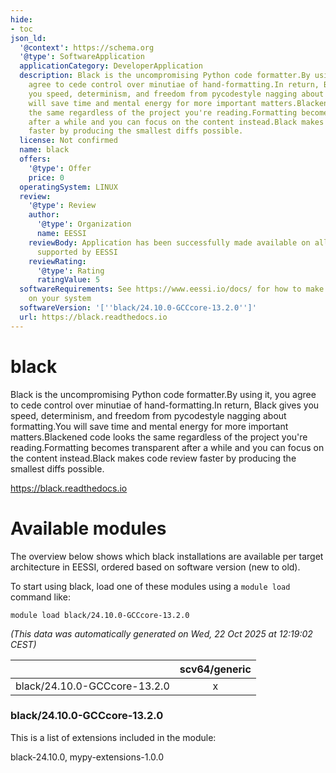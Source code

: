 ```yaml
---
hide:
- toc
json_ld:
  '@context': https://schema.org
  '@type': SoftwareApplication
  applicationCategory: DeveloperApplication
  description: Black is the uncompromising Python code formatter.By using it, you
    agree to cede control over minutiae of hand-formatting.In return, Black gives
    you speed, determinism, and freedom from pycodestyle nagging about formatting.You
    will save time and mental energy for more important matters.Blackened code looks
    the same regardless of the project you're reading.Formatting becomes transparent
    after a while and you can focus on the content instead.Black makes code review
    faster by producing the smallest diffs possible.
  license: Not confirmed
  name: black
  offers:
    '@type': Offer
    price: 0
  operatingSystem: LINUX
  review:
    '@type': Review
    author:
      '@type': Organization
      name: EESSI
    reviewBody: Application has been successfully made available on all architectures
      supported by EESSI
    reviewRating:
      '@type': Rating
      ratingValue: 5
  softwareRequirements: See https://www.eessi.io/docs/ for how to make EESSI available
    on your system
  softwareVersion: '[''black/24.10.0-GCCcore-13.2.0'']'
  url: https://black.readthedocs.io
---
```


black
=====


Black is the uncompromising Python code formatter.By using it, you agree to cede control over minutiae of hand-formatting.In return, Black gives you speed, determinism, and freedom from pycodestyle nagging about formatting.You will save time and mental energy for more important matters.Blackened code looks the same regardless of the project you're reading.Formatting becomes transparent after a while and you can focus on the content instead.Black makes code review faster by producing the smallest diffs possible.

https://black.readthedocs.io
# Available modules


The overview below shows which black installations are available per target architecture in EESSI, ordered based on software version (new to old).

To start using black, load one of these modules using a `module load` command like:

```shell
module load black/24.10.0-GCCcore-13.2.0
```

*(This data was automatically generated on Wed, 22 Oct 2025 at 12:19:02 CEST)*

| |scv64/generic|
| :---: | :---: |
|black/24.10.0-GCCcore-13.2.0|x|


### black/24.10.0-GCCcore-13.2.0

This is a list of extensions included in the module:

black-24.10.0, mypy-extensions-1.0.0